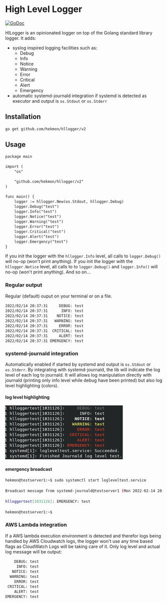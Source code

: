 # High Level Logger

[![GoDoc](https://pkg.go.dev/badge/github.com/hekmon/hllogger/v2?status.svg)](https://pkg.go.dev/github.com/hekmon/hllogger/v2)


HlLogger is an opinionated logger on top of the Golang standard library logger. It adds:

* syslog inspired logging facilities such as:
  * Debug
  * Info
  * Notice
  * Warning
  * Error
  * Critical
  * Alert
  * Emergency
* automatic systemd-journald integration if systemd is detected as executor and output is `os.Stdout` or `os.Stderr`

## Installation

```bash
go get github.com/hekmon/hllogger/v2
```

## Usage

```golang
package main

import (
	"os"

	"github.com/hekmon/hllogger/v2"
)

func main() {
	logger := hllogger.New(os.Stdout, hllogger.Debug)
	logger.Debug("test")
	logger.Info("test")
	logger.Notice("test")
	logger.Warning("test")
	logger.Error("test")
	logger.Critical("test")
	logger.Alert("test")
	logger.Emergency("test")
}
```

If you init the logger with the `hllogger.Info` level, all calls to `logger.Debug()` will no-op (won't print anything). If you init the logger with the `hllogger.Notice` level, all calls to to `logger.Debug()` and `logger.Info()` will no-op (won't print anything). And so on...

### Regular output

Regular (default) ouput on your terminal or on a file.

```raw
2022/02/14 20:37:31     DEBUG: test
2022/02/14 20:37:31      INFO: test
2022/02/14 20:37:31    NOTICE: test
2022/02/14 20:37:31   WARNING: test
2022/02/14 20:37:31     ERROR: test
2022/02/14 20:37:31  CRITICAL: test
2022/02/14 20:37:31     ALERT: test
2022/02/14 20:37:31 EMERGENCY: test
```

### systemd-journald integration

Automatically enabled if started by systemd and output is `os.Stdout` or `os.Stderr`. By integrating with systemd-journald, the lib will indicate the log level of each log to journald. It will allows log manipulation directly with journald (printing only info level while debug have been printed) but also log level highlighting (colors).

#### log level highlighting

![systemd-journald output with color highlighting](journald.png "systemd-journald output")

#### emergency broadcast

```bash
hekmon@testserver1:~$ sudo systemctl start logleveltest.service

Broadcast message from systemd-journald@testserver1 (Mon 2022-02-14 20:47:52 UTC):

hlloggertest[1031126]: EMERGENCY: test

hekmon@testserver1:~$
```

### AWS Lambda integration

If a AWS lambda execution environment is detected and therefor logs being handled by AWS Cloudwatch logs, the logger won't use any time based flags as CloudWatch Logs will be taking care of it. Only log level and actual log message will be output:

```raw
    DEBUG: test
     INFO: test
   NOTICE: test
  WARNING: test
    ERROR: test
 CRITICAL: test
    ALERT: test
EMERGENCY: test
```

